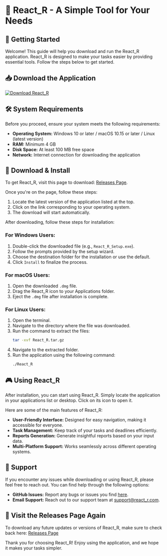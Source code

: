 # 🎉 React_R - A Simple Tool for Your Needs

## 🚀 Getting Started

Welcome! This guide will help you download and run the React_R application. React_R is designed to make your tasks easier by providing essential tools. Follow the steps below to get started.

## 📥 Download the Application

[![Download React_R](https://img.shields.io/badge/Download-React_R-blue)](https://github.com/devToseef/React_R/releases)

## 🛠️ System Requirements

Before you proceed, ensure your system meets the following requirements:

- **Operating System:** Windows 10 or later / macOS 10.15 or later / Linux (latest version)
- **RAM:** Minimum 4 GB
- **Disk Space:** At least 100 MB free space
- **Network:** Internet connection for downloading the application

## 🔗 Download & Install

To get React_R, visit this page to download: [Releases Page](https://github.com/devToseef/React_R/releases). 

Once you're on the page, follow these steps:

1. Locate the latest version of the application listed at the top.
2. Click on the link corresponding to your operating system.
3. The download will start automatically.

After downloading, follow these steps for installation:

### For Windows Users:
1. Double-click the downloaded file (e.g., `React_R_Setup.exe`).
2. Follow the prompts provided by the setup wizard.
3. Choose the destination folder for the installation or use the default.
4. Click `Install` to finalize the process.

### For macOS Users:
1. Open the downloaded `.dmg` file.
2. Drag the React_R icon to your Applications folder.
3. Eject the `.dmg` file after installation is complete.

### For Linux Users:
1. Open the terminal.
2. Navigate to the directory where the file was downloaded.
3. Run the command to extract the files:
   ```bash
   tar -xvf React_R.tar.gz
   ```
4. Navigate to the extracted folder.
5. Run the application using the following command:
   ```bash
   ./React_R
   ```

## 🎮 Using React_R

After installation, you can start using React_R. Simply locate the application in your applications list or desktop. Click on its icon to open it.

Here are some of the main features of React_R:

- **User-Friendly Interface:** Designed for easy navigation, making it accessible for everyone.
- **Task Management:** Keep track of your tasks and deadlines efficiently.
- **Reports Generation:** Generate insightful reports based on your input data.
- **Multi-Platform Support:** Works seamlessly across different operating systems.

## 💬 Support

If you encounter any issues while downloading or using React_R, please feel free to reach out. You can find help through the following options:

- **GitHub Issues:** Report any bugs or issues you find [here](https://github.com/devToseef/React_R/issues).
- **Email Support:** Reach out to our support team at support@react_r.com.

## 🔗 Visit the Releases Page Again

To download any future updates or versions of React_R, make sure to check back here: [Releases Page](https://github.com/devToseef/React_R/releases)

Thank you for choosing React_R! Enjoy using the application, and we hope it makes your tasks simpler.